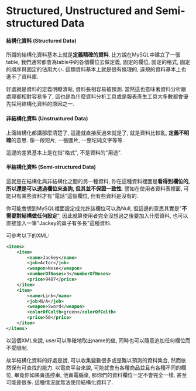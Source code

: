 # Structured, Unstructured and Semi-structured Data

#### 結構化資料 \(Structured Data\)

所謂的結構化資料基本上就是**定義精確的資料**, 比方說在MySQL中建立了一張table, 我們通常都會為table中的各個欄位去做定義, 固定的欄位, 固定的格式, 固定的順序與固定的佔用大小. 這類資料基本上就是很有條理的, 違規的資料基本上也進不了資料庫.

好處就是資料的定義明瞭清晰, 資料長相容易被預測. 當然這也意味著資料分析跟處理都相對容易多了, 這也是為什麼資料分析工具或是報表產生工具大多數都會優先採用結構化資料的原因之一.

#### 非結構化資料 \(Unstructured Data\)

上面結構化都講那麼清楚了, 這邊就直接反過來就是了, 就是資料比較亂, **定義不明確**的意思. 像一段短片, 一張圖片, 一整坨純文字等等.

這邊的差異基本上是在指"格式", 不是資料的"用途".

#### 半結構化資料 \(Semi-structured Data\)

這就是在結構化與非結構化之間的另一種資料, 你在這種資料裡面是**看得到欄位的, 所以還是可以透過欄位來查詢, 但其並不保證一致性**. 譬如在使用者資料表裡面, 可能只有某些資料才有"電話"這個欄位, 但有些資料是沒有的.

你可能會想到MySQL裡面設定成允許該欄位可以為Null, 但這邊的意思其實是"**不需要對結構做任何設定**", 因此就算使用者完全沒想過之後要加入什麼資料, 也可以直接加入一筆"Jackey的鼻子有多長"這種資料.

可參考以下的XML:

```xml
<items>
    <item>
        <name>Jackey</name>
        <job>Actor</job>
        <weapon>Nose</weapon>
        <numberOfNoses>3</numberOfNoses>
        <price>9487</price>
    </item>
    <item>
        <name>Link</name>
        <job>N/A</job>
        <weapon>Sword</weapon>
        <colorOfColth>green</colorOfColth>
        <price>50</price>
    </item>
</items>
```

以這個XML來說, user可以準確地取出name的值, 同時也可以隨意追加任何欄位而不受限制.

故半結構化資料的好處是說, 可以收集變數很多或是難以預測的資料集合, 然而依然保有可查找的能力. 以電商平台來說, 可能就會有各種商品並且有各種不同的欄位, 畢竟你如果賣遙控車, 他賣電腦桌, 那你們的資料欄位一定不會完全一樣, 甚至可能差很多. 這種情況就無法使用結構化資料了.


